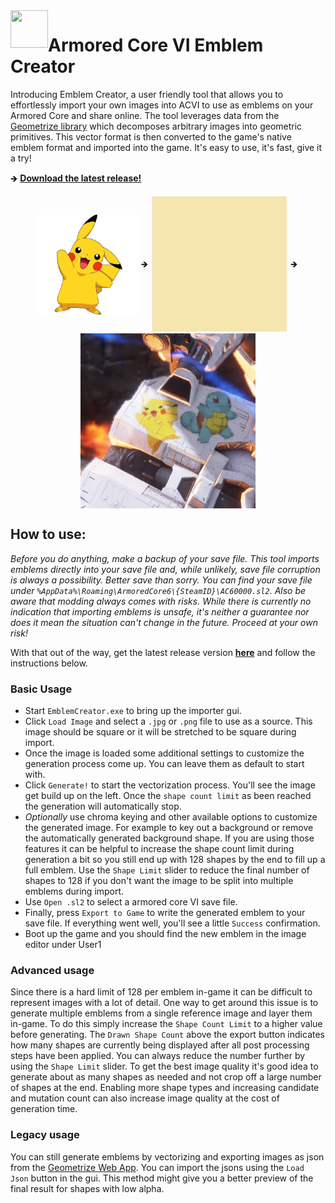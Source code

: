 <img align="left" width="60" height="60" src="./assets/icon.ico">

# Armored Core VI Emblem Creator

Introducing Emblem Creator, a user friendly tool that allows you to effortlessly import your own images into ACVI to use as emblems on your Armored Core and share online. The tool leverages data from the [Geometrize library](https://github.com/Tw1ddle/geometrize-haxe) which decomposes arbitrary images into geometric primitives. This vector format is then converted to the game's native emblem format and imported into the game. It's easy to use, it's fast, give it a try!

🡺 **[Download the latest release!](https://github.com/pawREP/ACVIEmblemCreator/releases/latest)**

<div align="center" >
<img align="center" width="160" height="160" src="./assets/pika.jpg"> 🡺
<img align="center" width="220" height="220" src="./assets/pika.gif" loop="0"> 🡺
<img align="center" width="280" height="280" src="./assets/emblems1.jpg" loop="0">
</div>

## How to use:
  *Before you do anything, make a backup of your save file. This tool imports emblems directly into your save file and, while unlikely, save file corruption is always a possibility. Better save than sorry. You can find your save file under `%AppData%\Roaming\ArmoredCore6\{SteamID}\AC60000.sl2`. Also be aware that modding always comes with risks. While there is currently no indication that importing emblems is unsafe, it's neither a guarantee nor does it mean the situation can't change in the future. Proceed at your own risk!*

With that out of the way, get the latest release version **[here](https://github.com/pawREP/ACVIEmblemCreator/releases/latest)** and follow the instructions below.

### Basic Usage

* Start `EmblemCreator.exe` to bring up the importer gui.
* Click `Load Image` and select a `.jpg` or `.png` file to use as a source. This image should be square or it will be stretched to be square during import.
* Once the image is loaded some additional settings to customize the generation process come up. You can leave them as default to start with.
* Click `Generate!` to start the vectorization process. You'll see the image get build up on the left. Once the `shape count limit` as been reached the generation will automatically stop. 
* *Optionally* use chroma keying and other available options to customize the generated image. For example to key out a background or remove the automatically generated background shape. If you are using those features it can be helpful to increase the shape count limit during generation a bit so you still end up with 128 shapes by the end to fill up a full emblem. Use the `Shape Limit` slider to reduce the final number of shapes to 128 if you don't want the image to be split into multiple emblems during import.
* Use `Open .sl2` to select a armored core VI save file. 
* Finally, press `Export to Game` to write the generated emblem to your save file. If everything went well, you'll see a little `Success` confirmation.
* Boot up the game and you should find the new emblem in the image editor under User1

### Advanced usage
  Since there is a hard limit of 128 per emblem in-game it can be difficult to represent images with a lot of detail. One way to get around this issue is to generate multiple emblems from a single reference image and layer them in-game. To do this simply increase the `Shape Count Limit` to a higher value before generating. The `Drawn Shape Count` above the export button indicates how many shapes are currently being displayed after all post processing steps have been applied. You can always reduce the number further by using the `Shape Limit` slider. To get the best image quality it's good idea to generate about as many shapes as needed and not crop off a large number of shapes at the end. Enabling more shape types and increasing candidate and mutation count can also increase image quality at the cost of generation time.

### Legacy usage
  You can still generate emblems by vectorizing and exporting images as json from the [Geometrize Web App](https://www.samcodes.co.uk/project/geometrize-haxe-web/). You can import the jsons using the `Load Json` button in the gui. This method might give you a better preview of the final result for shapes with low alpha. 
